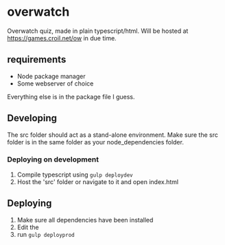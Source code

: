 # overwatch
Overwatch quiz, made in plain typescript/html. Will be hosted at https://games.croil.net/ow in due time.

## requirements
- Node package manager
- Some webserver of choice

Everything else is in the package file I guess.

## Developing
The src folder should act as a stand-alone environment. Make sure the src folder is in the same folder as your node_dependencies folder.

### Deploying on development
1. Compile typescript using ```gulp deploydev```
2. Host the 'src' folder or navigate to it and open index.html

## Deploying
1. Make sure all dependencies have been installed
2. Edit the 
3. run ```gulp deployprod```